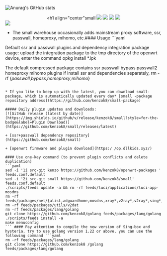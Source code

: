 ![Anurag's GitHub stats](https://github-readme-stats.vercel.app/api?username=kenzok8&show_icons=true&&theme=transparent) <div align="center"> <h1 align="center"small</h1> <img src="https://img.shields.io/github/issues/kenzok8/small?color=green"> <img src="https://img.shields.io/github/stars/kenzok8/small?color=yellow"> <img src="https://img.shields.io/github/forks/kenzok8/small?color=orange"> <img src="https://img.shields.io/github/languages/code-size/kenzok8/small?color=blueviolet"> </div> <img src="https://v2.jinrishici.com/one.svg?font-size=24&spacing=2&color=Black">

* The small warehouse occasionally adds mainstream proxy software, ssr, passwall, homeproxy, mihomo, etc.#### Usage ```yaml

Default ssr and passwall plugins and dependency integration package usage: upload the integration package to the tmp directory of the openwrt device, enter the command opkg install *.ipk

The default compressed package contains ssr passwall bypass passwall2 homeproxy mihomo plugins if Install ssr and dependencies separately, rm -rf {*passwall*,*bypass*,*homeproxy*,*mihomo*}
```

* If you like to keep up with the latest, you can download small-package, which is automatically updated every day* [small -package repository address](https://github.com/kenzok8/small-package)

##### Daily plugin updates and downloads:
[![GitHub release (latest by date)](https://img.shields.io/github/v/release/kenzok8/small?style=for-the-badge&label=Plugin Download)] (https://github.com/kenzok8/small/releases/latest)

+ [ssr+passwall dependency repository](https://github.com/kenzok8/small)

+ [openwrt firmware and plugin download](https:/ /op.dllkids.xyz/)

#### Use one-key command (to prevent plugin conflicts and delete duplication)
```yaml
sed -i '1i src-git kenzo https://github.com/kenzok8/openwrt-packages ' feeds.conf.default
sed -i '2i src-git small https://github.com/kenzok8/small' feeds.conf.default
./scripts/feeds update -a && rm -rf feeds/luci/applications/luci-app-mosdns
rm -rf feeds/packages/net/{alist,adguardhome,mosdns,xray*,v2ray*,v2ray*,sing*,smartdns}
rm -rf feeds/packages/utils/v2dat
rm -rf feeds/packages/lang/golang
git clone https://github.com/kenzok8/golang feeds/packages/lang/golang
./scripts/feeds install -a
make menuconfig
``` #### Pay attention to compile the new version of Sing-box and hysteria, try to use golang version 1.22 or above, you can use the following command ```yaml
rm -rf feeds/packages/lang/golang
git clone https://github.com/kenzok8 /golang feeds/packages/lang/golang
```
